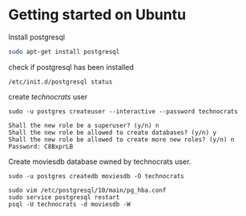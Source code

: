 # Getting started on Ubuntu

Install postgresql
```sh
sudo apt-get install postgresql
```

check if postgresql has been installed
```
/etc/init.d/postgresql status
```

create *technocrats* user
```
sudo -u postgres createuser --interactive --password technocrats

Shall the new role be a superuser? (y/n) n
Shall the new role be allowed to create databases? (y/n) y
Shall the new role be allowed to create more new roles? (y/n) n
Password: C8BxprLB
```

Create moviesdb database owned by technocrats user.

```
sudo -u postgres createdb moviesdb -O technocrats
```


```
sudo vim /etc/postgresql/10/main/pg_hba.conf
sudo service postgresql restart
psql -U technocrats -d moviesdb -W
```

